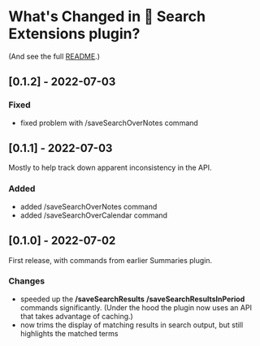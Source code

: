 # What's Changed in 🔎 Search Extensions plugin?
(And see the full [README](https://github.com/NotePlan/plugins/tree/main/jgclark.SearchExtensions).)
<!-- 
- searches now run over Weekly Notes as well (now the underlying API has been extended)
- ??? sort ordering?
-->
## [0.1.2] - 2022-07-03
### Fixed
- fixed problem with /saveSearchOverNotes command

## [0.1.1] - 2022-07-03
Mostly to help track down apparent inconsistency in the API.
### Added
- added /saveSearchOverNotes command
- added /saveSearchOverCalendar command

## [0.1.0] - 2022-07-02
First release, with commands from earlier Summaries plugin.
### Changes
- speeded up the **/saveSearchResults** **/saveSearchResultsInPeriod** commands significantly. (Under the hood the plugin now uses an API that takes advantage of caching.)
- now trims the display of matching results in search output, but still highlights the matched terms
